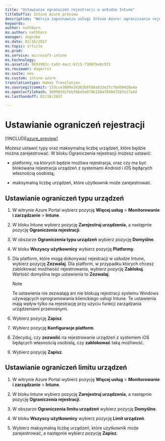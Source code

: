 ```yaml
---
title: "Ustawianie ograniczeń rejestracji w usłudze Intune"
titleSuffix: Intune Azure preview
description: "Wersja zapoznawcza usługi Intune Azure: ograniczanie rejestrowania według platform i ustawianie limitu rejestracji urządzeń w usłudze Intune. "
keywords: 
author: nathbarn
ms.author: nathbarn
manager: angrobe
ms.date: 02/15/2017
ms.topic: article
ms.prod: 
ms.service: microsoft-intune
ms.technology: 
ms.assetid: 9691982c-1a03-4ac1-b7c5-73087be8c5f2
ms.reviewer: dagerrit
ms.suite: ems
ms.custom: intune-azure
translationtype: Human Translation
ms.sourcegitcommit: 153cce3809e24303b8f88a833e2fc7bdd9428a4a
ms.openlocfilehash: 56996592febf0be5ab74b158a70404728fe17a4d
ms.lasthandoff: 02/18/2017

---
```


# <a name="set-enrollment-restrictions"></a>Ustawianie ograniczeń rejestracji 

[!INCLUDE[azure_preview](../includes/azure_preview.md)]

Możesz ustawić typy oraz maksymalną liczbę urządzeń, które będzie można zarejestrować. W bloku Ograniczenia rejestracji możesz ustawić:

- platformy, na których będzie możliwa rejestracja, oraz czy ma być blokowana rejestracja urządzeń z systemami Android i iOS będących własnością osobistą;

- maksymalną liczbę urządzeń, które użytkownik może zarejestrować.

## <a name="set-device-type-restrictions"></a>Ustawianie ograniczeń typu urządzeń

1. W witrynie Azure Portal wybierz pozycję **Więcej usług** > **Monitorowanie i zarządzanie** > **Intune**.

2. W bloku Intune wybierz pozycję **Zarejestruj urządzenia**, a następnie pozycję **Ograniczenia rejestracji**.

3. W obszarze **Ograniczenia typu urządzeń** wybierz pozycję **Domyślne**.

4. W bloku **Wszyscy użytkownicy** wybierz pozycję **Platformy**.

5. Dla platform, które mogą dokonywać rejestracji w usłudze Intune, wybierz pozycję **Zezwalaj**. Dla platform, w przypadku których chcesz zablokować możliwość rejestrowania, wybierz pozycję **Zablokuj**. Wartość domyślna tego ustawienia to **Zezwalaj**. 

    >[!NOTE]
    >Te ustawienia nie zezwalają ani nie blokują rejestracji systemu Windows używających oprogramowania klienckiego usługi Intune. Te ustawienia mają wpływ tylko na rejestrację przy użyciu funkcji zarządzania urządzeniami przenośnymi. 

6. Wybierz pozycję **Zapisz**.

7. Wybierz pozycję **Konfiguracje platform**.

8. Zdecyduj, czy **zezwolić** na rejestrowanie urządzeń z systemem iOS będących własnością osobistą, czy **zablokować** taką możliwość.

9. Wybierz pozycję **Zapisz**.

## <a name="set-device-limit-restrictions"></a>Ustawianie ograniczeń limitu urządzeń

1. W witrynie Azure Portal wybierz pozycję **Więcej usług** > **Monitorowanie i zarządzanie** > **Intune**.

2. W bloku Intune wybierz pozycję **Zarejestruj urządzenia**, a następnie pozycję **Ograniczenia rejestracji**.

3. W obszarze **Ograniczenia limitu urządzeń** wybierz pozycję **Domyślne**.

4. W bloku **Wszyscy użytkownicy** wybierz pozycję **Limit urządzeń**.

5. Wybierz maksymalną liczbę urządzeń, które użytkownik może zarejestrować, a następnie wybierz pozycję **Zapisz**.

